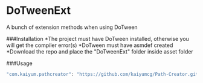 # DoTweenExt
A bunch of extension methods when using DoTween

###Installation
*The project must have DoTween installed, otherwise you will get the compiler error(s)
*DoTween must have asmdef created
*Download the repo and place the "DoTweenExt" folder inside asset folder

###Usage
```C#
"com.kaiyum.pathcreator": "https://github.com/kaiyumcg/Path-Creator.git"
```

